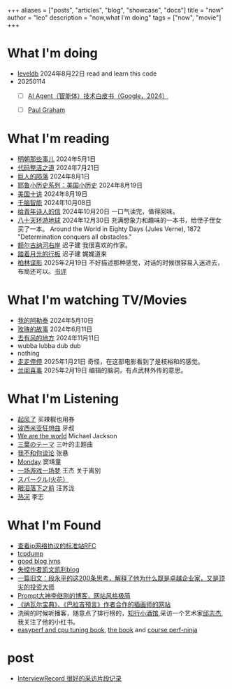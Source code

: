 +++
aliases = ["posts", "articles", "blog", "showcase", "docs"]
title = "now"
author = "leo"
description = "now,what I'm doing"
tags = ["now", "movie"]
+++


# What I'm doing
- [leveldb](https://github.com/google/leveldb) 2024年8月22日 read and learn this code
- 20250114
   - [ ] [AI Agent（智能体）技术白皮书（Google，2024）](https://arthurchiao.art/blog/ai-agent-white-paper-zh/ ) 
   - [ ] [Paul Graham](https://paulgraham.com/articles.html)


# What I'm reading
- [明朝那些事儿](https://book.douban.com/subject/7163250/) 2024年5月1日
- [代码整洁之道](https://book.douban.com/subject/34986245/) 2024年7月21日
- [巨人的陨落](https://book.douban.com/subject/26698660/) 2024年8月1日
- [耶鲁小历史系列：美国小历史](https://book.douban.com/subject/27045325/) 2024年8月19日
- [美国十讲](https://book.douban.com/subject/25777331/) 2024年8月19日
- [千脑智能](https://book.douban.com/subject/36080515/) 2024年10月08日
- [给青年诗人的信](https://book.douban.com/subject/26685994/) 2024年10月20日 一口气读完，值得回味。
- [八十天环游地球](https://book.douban.com/subject/25897667/) 2024年12月30日 充满想象力和趣味的一本书，给侄子侄女买了一本。 Around the World in Eighty Days (Jules Verne), 1872 "Determination conquers all obstacles."
- [额尔古纳河右岸](https://book.douban.com/subject/34432750/) 迟子建 我很喜欢的作家。
- [踏着月光的行板](https://book.douban.com/subject/2327728/) 迟子建 娓娓道来
- [柏林谍影](https://book.douban.com/subject/26389907/) 2025年2月19日 不好描述那种感觉，对话的时候很容易入迷进去，布局还可以。[书评](https://book.douban.com/review/8021988/)
  
# What I'm watching TV/Movies
- [我的阿勒泰](https://movie.douban.com/subject/36245596/) 2024年5月10日
- [玫瑰的故事](https://movie.douban.com/subject/35665988/) 2024年6月11日
- [去有风的地方](https://movie.douban.com/subject/35662223/) 2024年11月11日
- wubba lubba dub dub
- nothing
- [走走停停](https://movie.douban.com/subject/35956190/) 2025年1月21日 奇怪，在这部电影看到了是枝裕和的感觉。
- [兰闺喜事](https://movie.douban.com/subject/35682502/) 2025年2月19日 编辑的脑洞，有点武林外传的意思。

# What I'm Listening

- [起风了](https://www.bilibili.com/video/BV17t411b777/) 买辣椒也用券
- [波西米亚狂想曲](https://www.bilibili.com/video/BV1Nz4y1R7km/) 牙叔
- [We are the world](https://www.bilibili.com/video/BV1yb411v7gB/) Michael Jackson
- [三葉のテーマ](https://www.bilibili.com/video/BV1vs411a7Cx/) 三叶的主题曲
- [我不和你谈论](https://www.bilibili.com/video/BV1rg4y1B7P8/) 张悬
- [Monday](https://www.bilibili.com/video/BV1sX4y1R7mh/) 窦靖童
- [一场游戏一场梦](https://www.bilibili.com/video/BV12J411z7eL/) 王杰 关于离别
- [スパークル(火花）](https://www.bilibili.com/video/BV14X4y1m7CQ) 
- [眼泪落下之前](https://www.bilibili.com/video/BV14u4y1z7no) 汪苏泷
- [热河](https://open.spotify.com/track/5XaCwy5ZR6exjlVj23okKz?si=RQzFQ8SBRYGzYo_5xAyevg) 李志

# What I'm Found
- [查看ip网络协议的标准站RFC](https://datatracker.ietf.org/doc/html/rfc790)
- [tcpdump](https://www.tcpdump.org/index.html#documentation)
- [good blog jvns](http://jvns.ca)
- [失控作者凯文凯利blog](https://kk.org/)
- [一篇旧文：段永平的这200条思考，解释了他为什么既是卓越企业家，又是顶尖的投资大师](https://36kr.com/p/2060114940874370)
- [Prompt大神李继刚的博客，网站风格极简](https://lijigang.com/)
- [《纳瓦尔宝典》、《巴拉吉预言》作者合作的插画师的网站](https://visualizevalue.com/)
- 洗碗的时候听播客，随意点了排行榜的，[知行小酒馆](https://www.xiaoyuzhoufm.com/episode/67b7f6c705a90dfd0de0e56f),采访一个艺术家[邱志杰](http://www.qiuzhijie.com/biolographnianbiao.htm),我关注了他的小红书。
- [easyperf and cpu tuning book](https://easyperf.net/about_me/), [the book](https://github.com/dendibakh/perf-book/releases/tag/2.0_release) and [course perf-ninja](https://products.easyperf.net/perf-ninja)

# post
- [InterviewRecord 很好的采访片段记录](https://github.com/panhaoneo/InterviewRecord)
